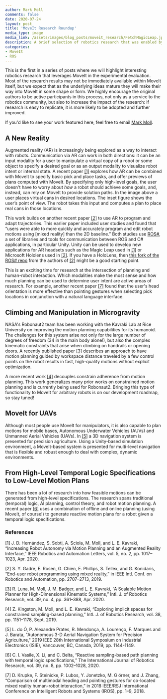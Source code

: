 ```yaml
---
author: Mark Moll
comments: false
date: 2020-07-24
layout: post
title: 'MoveIt Research Roundup'
media_type: image
media_link: /assets/images/blog_posts/moveit_research/FetchMagicLeap.jpg
description: A brief selection of robotics research that was enabled by MoveIt
categories:
- MoveIt
- ROS
---
```


This is the first in a series of posts where we will highlight interesting robotics research that leverages MoveIt in the experimental evaluation. Most of the research results may not be immediately available within MoveIt itself, but we expect that as the underlying ideas mature they will make their way into MoveIt in some shape or form. We highly encourage the original authors to be active participants in this process, not only as a service to the robotics community, but also to increase the impact of the research: if research is easy to replicate, it is more likely to be adopted and further improved.

If you'd like to see your work featured here, feel free to email [Mark Moll](mailto:mark@picknik.ai).

## A New Reality

Augmented reality (AR) is increasingly being explored as a way to interact with robots. Communication via AR can work in both directions: it can be an input modality for a user to manipulate a virtual copy of a robot or some object to specify a desired goal or as an output modality to visualize robot intent or internal state. A recent paper [[1]](#ref1) explores how AR can be combined with MoveIt to specify basic pick and place tasks, and offer previews of plans computed with MoveIt. By specifying only high-level goals, the user doesn't have to worry about _how_ a robot should achieve some goals, and, instead, can rely on MoveIt to provide solution paths. In the image above a user places virtual cans in desired locations. The inset figure shows the user’s point of view. The robot takes this input and computes a plan to place real cans in those locations.

This work builds on another recent paper [[2]](#ref2) to use AR to program and adapt trajectories. This earlier paper included user studies and found that “users were able to more quickly and accurately program and edit robot motions using [mixed reality] than the 2D baseline.” Both studies use [ROS#](https://github.com/siemens/ros-sharp), a set of libraries and tools for communication between ROS and C# applications, in particular Unity. Unity can be used to develop new applications for AR headsets such as the Magic Leap used in [[1]](#ref1) or Microsoft Hololens used in [[2]](#ref2). If you have a HoloLens, then [this fork of the ROS# repo](https://github.com/dwhit/ros-sharp) from the authors of [[2]](#ref2) might be a good starting point.

This is an exciting time for research at the intersection of planning and human-robot interaction. Which modalities make the most sense and how much planning can be used to determine user intent are active areas of research. For example, another recent paper [[7]](#ref7) found that the user's head orientation is more effective than pointing gestures when selecting pick locations in conjunction with a natural language interface.

## Climbing and Manipulation in Microgravity

NASA's Robonaut2 team has been working with the Kavraki Lab at Rice University on improving the motion planning capabilities for its humanoid. The challenges for this system arise not only for the large number of degrees of freedom (34 in the main body alone!), but also the complex kinematic constraints that arise when climbing on handrails or opening doors. A recently published paper [[3]](#ref3) describes an approach to have motion planning guided by workspace distance traveled by a few control points on the robot results in fast, high-quality motions without explicit optimization.

A more recent work [[4]](#ref4) decouples constrain adherence from motion planning. This work generalizes many prior works on constrained motion planning and is currently being used for Robonaut2. Bringing this type of functionality to MoveIt for arbitrary robots is on our development roadmap, so stay tuned!

## MoveIt for UAVs

Although most people use MoveIt for manipulators, it is also capable to plan motions for mobile bases, Autonomous Underwater Vehicles (AUVs) and Unmanned Aerial Vehicles (UAVs). In [[5]](#ref5) a 3D navigation system is presented for precision agriculture. Using a Unity-based simulation environment, a MoveIt-based system is presented for multi-level navigation that is flexible and robust enough to deal with complex, dynamic environments.

## From High-Level Temporal Logic Specifications to Low-Level Motion Plans

There has been a lot of research into how feasible motions can be generated from high-level specifications. The research spans traditional (temporal) logic, AI planning, control theory, and robot motion planning. A recent paper [[6]](#ref6) uses a combination of offline and online planning (using MoveIt, of course!) to generate reactive motion plans for a robot given a temporal logic specifications.


### References

<a name="ref1"></a>[1] J. D. Hernández, S. Sobti, A. Sciola, M. Moll, and L. E. Kavraki, “Increasing Robot Autonomy via Motion Planning and an Augmented Reality Interface,” IEEE Robotics and Automation Letters, vol. 5, no. 2, pp. 1017–1023, Apr. 2020. 

<a name="ref2"></a>[2] S. Y. Gadre, E. Rosen, G. Chien, E. Phillips, S. Tellex, and G. Konidaris, “End-user robot programming using mixed reality,” in IEEE Intl. Conf. on Robotics and Automation, pp. 2707–2713, 2019.

<a name="ref3"></a>[3] R. Luna, M. Moll, J. M. Badger, and L. E. Kavraki, “A Scalable Motion Planner for High-Dimensional Kinematic Systems,” Intl. J. of Robotics Research, vol. 39, no. 4, pp. 361–388, Apr. 2020.

<a name="ref4"></a>[4] Z. Kingston, M. Moll, and L. E. Kavraki, “Exploring implicit spaces for constrained sampling-based planning,” Intl. J. of Robotics Research, vol. 38, pp. 1151–1178, Sept. 2019.

<a name="ref5"></a>[5] L. do Ó, P. Alexandre Prates, R. Mendonça, A. Lourenço, F. Marques and J. Barata, "Autonomous 3-D Aerial Navigation System for Precision Agriculture," 2019 IEEE 28th International Symposium on Industrial Electronics (ISIE), Vancouver, BC, Canada, 2019, pp. 1144-1149.

<a name="ref6"></a>[6] C. I. Vasile, X. Li, and C. Belta, “Reactive sampling-based path planning with temporal logic specifications,” The International Journal of Robotics Research, vol. 39, no. 8, pp. 1002–1028, 2020.

<a name="ref7"></a>[7] D. Krupke, F. Steinicke, P. Lubos, Y. Jonetzko, M. G ̈orner, and J. Zhang, “Comparison of multimodal heading and pointing gestures for co-located mixed reality human-robot interaction,” in 2018 IEEE/RSJ International Conference on Intelligent Robots and Systems (IROS), pp. 1–9, 2018.
